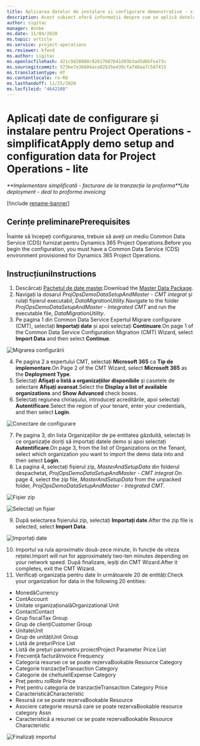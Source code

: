 ```yaml
---
title: Aplicarea datelor de instalare și configurare demonstrative - simplificat
description: Acest subiect oferă informații despre cum se aplică datele de configurare și configurare demo pentru Project Operations.
author: sigitac
manager: Annbe
ms.date: 11/04/2020
ms.topic: article
ms.service: project-operations
ms.reviewer: kfend
ms.author: sigitac
ms.openlocfilehash: 421c9d28088c92617687641d93b3ad5d6bfea73c
ms.sourcegitcommit: 573be7e36604ace82b35e439cfa748aa7c587415
ms.translationtype: HT
ms.contentlocale: ro-RO
ms.lasthandoff: 11/25/2020
ms.locfileid: "4642108"
---
```

# <a name="apply-demo-setup-and-configuration-data-for-project-operations---lite"></a><span data-ttu-id="f7a1d-103">Aplicați date de configurare și instalare pentru Project Operations - simplificat</span><span class="sxs-lookup"><span data-stu-id="f7a1d-103">Apply demo setup and configuration data for Project Operations - lite</span></span> 

<span data-ttu-id="f7a1d-104">_\*\*Implementare simplificată - facturare de la tranzacție la proforma_</span><span class="sxs-lookup"><span data-stu-id="f7a1d-104">_\*\*Lite deployment - deal to proforma invoicing_</span></span>

[!include [rename-banner](~/includes/cc-data-platform-banner.md)]

## <a name="prerequisites"></a><span data-ttu-id="f7a1d-105">Cerințe preliminare</span><span class="sxs-lookup"><span data-stu-id="f7a1d-105">Prerequisites</span></span>

<span data-ttu-id="f7a1d-106">Înainte să începeți configurarea, trebuie să aveți un mediu Common Data Service (CDS) furnizat pentru Dynamics 365 Project Operations.</span><span class="sxs-lookup"><span data-stu-id="f7a1d-106">Before you begin the configuration, you must have a Common Data Service (CDS) environment provisioned for Dynamics 365 Project Operations.</span></span>


## <a name="instructions"></a><span data-ttu-id="f7a1d-107">Instrucțiuni</span><span class="sxs-lookup"><span data-stu-id="f7a1d-107">Instructions</span></span>

1. <span data-ttu-id="f7a1d-108">Descărcați [Pachetul de date master](https://download.microsoft.com/download/3/4/1/341bf279-a64f-4baa-af31-ce624859b518/ProjOpsSampleSetupData%20-%20CE%20only%20CMT.zip).</span><span class="sxs-lookup"><span data-stu-id="f7a1d-108">Download the [Master Data Package](https://download.microsoft.com/download/3/4/1/341bf279-a64f-4baa-af31-ce624859b518/ProjOpsSampleSetupData%20-%20CE%20only%20CMT.zip).</span></span> 
2. <span data-ttu-id="f7a1d-109">Navigați la dosarul *ProjOpsDemoDataSetupAndMaster - CMT integrat* și rulați fișierul executabil, *DataMigrationUtility*.</span><span class="sxs-lookup"><span data-stu-id="f7a1d-109">Navigate to the folder *ProjOpsDemoDataSetupAndMaster - Integrated CMT* and run the executable file, *DataMigrationUtility*.</span></span>
3. <span data-ttu-id="f7a1d-110">Pe pagina 1 din Common Data Service Expertul Migrare configurare (CMT), selectați **Importați date** și apoi selectați **Continuare**.</span><span class="sxs-lookup"><span data-stu-id="f7a1d-110">On page 1 of the Common Data Service Configuration Migration (CMT) Wizard, select **Import Data** and then select **Continue**.</span></span>

![Migrarea configurării](./media/1ConfigurationMigration.png)

4. <span data-ttu-id="f7a1d-112">Pe pagina 2 a expertului CMT, selectați **Microsoft 365** ca **Tip de implementare**.</span><span class="sxs-lookup"><span data-stu-id="f7a1d-112">On Page 2 of the CMT Wizard, select **Microsoft 365** as the **Deployment Type**.</span></span>
5. <span data-ttu-id="f7a1d-113">Selectați **Afișați o listă a organizațiilor disponibile** și casetele de selectare **Afișați avansat**.</span><span class="sxs-lookup"><span data-stu-id="f7a1d-113">Select the **Display a list of available organizations** and **Show Advanced** check boxes.</span></span>
6. <span data-ttu-id="f7a1d-114">Selectați regiunea chiriașului, introduceți acreditările, apoi selectați **Autentificare**.</span><span class="sxs-lookup"><span data-stu-id="f7a1d-114">Select the region of your tenant, enter your credentials, and then select **Login**.</span></span>

![Conectare de configurare](./media/2ConfigurationSignin.png)

7. <span data-ttu-id="f7a1d-116">Pe pagina 3, din lista Organizațiilor de pe entitatea găzduită, selectați în ce organizație doriți să importați datele demo și apoi selectați **Autentificare**.</span><span class="sxs-lookup"><span data-stu-id="f7a1d-116">On page 3, from the list of Organizations on the Tenant, select which organization you want to import the demo data into and then select **Login**.</span></span>
8. <span data-ttu-id="f7a1d-117">La pagina 4, selectați fișierul zip, *MasterAndSetupData* din folderul despachetat, *ProjOpsDemoDataSetupAndMaster - CMT integrat*.</span><span class="sxs-lookup"><span data-stu-id="f7a1d-117">On page 4, select the zip file, *MasterAndSetupData* from the unpacked folder, *ProjOpsDemoDataSetupAndMaster - Integrated CMT*.</span></span>

![Fișier zip](./media/3ZipFile.png)

![Selectați un fișier](./media/4SelectAFile.png)

9. <span data-ttu-id="f7a1d-120">După selectarea fișierului zip, selectați **Importați date**.</span><span class="sxs-lookup"><span data-stu-id="f7a1d-120">After the zip file is selected, select **Import Data**.</span></span>

![Importați date](./media/5ImportData.png)

10. <span data-ttu-id="f7a1d-122">Importul va rula aproximativ două-zece minute, în funcție de viteza rețelei.</span><span class="sxs-lookup"><span data-stu-id="f7a1d-122">Import will run for approximately two-ten minutes depending on your network speed.</span></span> <span data-ttu-id="f7a1d-123">După finalizare, ieșiți din CMT Wizard.</span><span class="sxs-lookup"><span data-stu-id="f7a1d-123">After it completes, exit the CMT Wizard.</span></span> 
11. <span data-ttu-id="f7a1d-124">Verificați organizația pentru date în următoarele 20 de entități:</span><span class="sxs-lookup"><span data-stu-id="f7a1d-124">Check your organization for data in the following 20 entities:</span></span>

-   <span data-ttu-id="f7a1d-125">Monedă</span><span class="sxs-lookup"><span data-stu-id="f7a1d-125">Currency</span></span>
-   <span data-ttu-id="f7a1d-126">Cont</span><span class="sxs-lookup"><span data-stu-id="f7a1d-126">Account</span></span>
-   <span data-ttu-id="f7a1d-127">Unitate organizațională</span><span class="sxs-lookup"><span data-stu-id="f7a1d-127">Organizational Unit</span></span>
-   <span data-ttu-id="f7a1d-128">Contact</span><span class="sxs-lookup"><span data-stu-id="f7a1d-128">Contact</span></span>
-   <span data-ttu-id="f7a1d-129">Grup fiscal</span><span class="sxs-lookup"><span data-stu-id="f7a1d-129">Tax Group</span></span>
-   <span data-ttu-id="f7a1d-130">Grup de clienți</span><span class="sxs-lookup"><span data-stu-id="f7a1d-130">Customer Group</span></span>
-   <span data-ttu-id="f7a1d-131">Unitate</span><span class="sxs-lookup"><span data-stu-id="f7a1d-131">Unit</span></span>
-   <span data-ttu-id="f7a1d-132">Grup de unități</span><span class="sxs-lookup"><span data-stu-id="f7a1d-132">Unit Group</span></span>
-   <span data-ttu-id="f7a1d-133">Listă de prețuri</span><span class="sxs-lookup"><span data-stu-id="f7a1d-133">Price List</span></span>
-   <span data-ttu-id="f7a1d-134">Listă de prețuri parametru proiect</span><span class="sxs-lookup"><span data-stu-id="f7a1d-134">Project Parameter Price List</span></span> 
-   <span data-ttu-id="f7a1d-135">Frecvență factură</span><span class="sxs-lookup"><span data-stu-id="f7a1d-135">Invoice Frequency</span></span>
-   <span data-ttu-id="f7a1d-136">Categoria resursei ce se poate rezerva</span><span class="sxs-lookup"><span data-stu-id="f7a1d-136">Bookable Resource Category</span></span>
-   <span data-ttu-id="f7a1d-137">Categorie tranzacție</span><span class="sxs-lookup"><span data-stu-id="f7a1d-137">Transaction Category</span></span>
-   <span data-ttu-id="f7a1d-138">Categorie de cheltuieli</span><span class="sxs-lookup"><span data-stu-id="f7a1d-138">Expense Category</span></span>
-   <span data-ttu-id="f7a1d-139">Preț pentru rol</span><span class="sxs-lookup"><span data-stu-id="f7a1d-139">Role Price</span></span>
-   <span data-ttu-id="f7a1d-140">Preț pentru categoria de tranzacție</span><span class="sxs-lookup"><span data-stu-id="f7a1d-140">Transaction Category Price</span></span>
-   <span data-ttu-id="f7a1d-141">Caracteristică</span><span class="sxs-lookup"><span data-stu-id="f7a1d-141">Characteristic</span></span>
-   <span data-ttu-id="f7a1d-142">Resursă ce se poate rezerva</span><span class="sxs-lookup"><span data-stu-id="f7a1d-142">Bookable Resource</span></span>
-   <span data-ttu-id="f7a1d-143">Asociere categorie resursă care se poate rezerva</span><span class="sxs-lookup"><span data-stu-id="f7a1d-143">Bookable resource category Assn</span></span>
-   <span data-ttu-id="f7a1d-144">Caracteristică a resursei ce se poate rezerva</span><span class="sxs-lookup"><span data-stu-id="f7a1d-144">Bookable Resource Characteristic</span></span>

![Finalizați importul](./media/6CompleteImport.png)
